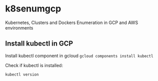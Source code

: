 # k8senumgcp
Kubernetes, Clusters and Dockers Enumeration in GCP and AWS environments 

## Install kubectl in GCP

Install kubectl component in gcloud
`
gcloud components install kubectl
`

Check if kubectl is installed:

`
kubectl version
`
